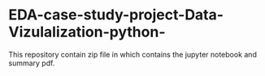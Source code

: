 # EDA-case-study-project-Data-Vizulalization-python-
This repository contain zip file in which  contains the jupyter notebook and summary pdf.
